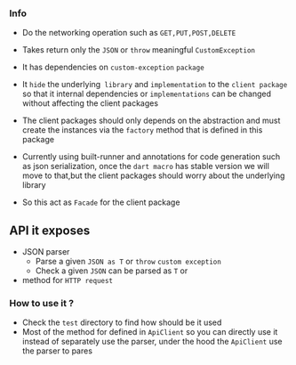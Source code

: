 
### Info

- Do the networking operation such as `GET,PUT,POST,DELETE`

- Takes return only the `JSON` or `throw` meaningful `CustomException`

- It has dependencies on `custom-exception` `package`

- It `hide` the underlying` library` and 
`implementation` to the `client package` so that it internal dependencies
or `implementations` can be changed without affecting the client packages

- The client packages should only depends on the abstraction and must create the instances via the `factory` method
that is defined in this package

- Currently using built-runner and annotations for code generation such as json serialization, once the `dart macro`
has stable version we will move to that,but the client packages should worry about the underlying library

- So this act as `Facade` for the client package

## API it exposes
- JSON parser
    - Parse a given `JSON as T` or `throw` `custom exception`
    - Check a given `JSON` can be parsed as `T` or 
- method for `HTTP request`

### How to use it ?
- Check the `test` directory to find how should be it used
- Most of the method for defined in `ApiClient` so you can directly use it instead of separately use the parser, under the hood the `ApiClient` use the parser to pares
